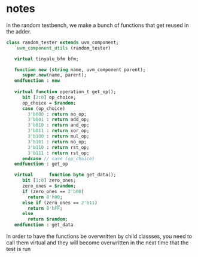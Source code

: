 # notes

in the random testbench, we make a bunch of functions that get reused in the adder.

```systemverilog
class random_tester extends uvm_component;
   `uvm_component_utils (random_tester)

   virtual tinyalu_bfm bfm;

   function new (string name, uvm_component parent);
      super.new(name, parent);
   endfunction : new
   
   virtual function operation_t get_op();
      bit [2:0] op_choice;
      op_choice = $random;
      case (op_choice)
        3'b000 : return no_op;
        3'b001 : return add_op;
        3'b010 : return and_op;
        3'b011 : return xor_op;
        3'b100 : return mul_op;
        3'b101 : return no_op;
        3'b110 : return rst_op;
        3'b111 : return rst_op;
      endcase // case (op_choice)
   endfunction : get_op

   virtual      function byte get_data();
      bit [1:0] zero_ones;
      zero_ones = $random;
      if (zero_ones == 2'b00)
        return 8'h00;
      else if (zero_ones == 2'b11)
        return 8'hFF;
      else
        return $random;
   endfunction : get_data
```

In order to have the functions be overwritten by child classses, you need to call them virtual and they will become overwritten in the next time that the test is run